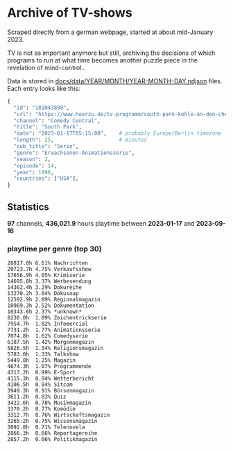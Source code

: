 # Archive of TV-shows

Scraped directly from a german webpage, started at about mid-January 2023.

TV is not as important anymore but still, archiving the decisions of which programs to run at what time
becomes another puzzle piece in the revelation of mind-control.. 

Data is stored in [docs/data/YEAR/MONTH/YEAR-MONTH-DAY.ndjson](docs/data/) files. 
Each entry looks like this:

```python
{
  "id": "181043890", 
  "url": "https://www.hoerzu.de/tv-programm/south-park-kohle-an-den-chefkoch/bid_181043890/", 
  "channel": "Comedy Central", 
  "title": "South Park", 
  "date": "2023-01-17T05:15:00",    # probably Europe/Berlin timezone 
  "length": 25,                     # minutes 
  "sub_title": "Serie", 
  "genre": "Erwachsenen-Animationsserie", 
  "season": 2, 
  "episode": 14, 
  "year": 1998, 
  "countries": ["USA"],
}
```

## Statistics

**97** channels, **436,021.9** hours playtime between **2023-01-17** and **2023-09-16**


### playtime per genre (top 30)

    28817.0h 6.61% Nachrichten
    20723.7h 4.75% Verkaufsshow
    17656.9h 4.05% Krimiserie
    14695.8h 3.37% Werbesendung
    14362.4h 3.29% Dokureihe
    13270.2h 3.04% Dokusoap
    12592.9h 2.89% Regionalmagazin
    10969.3h 2.52% Dokumentation
    10343.6h 2.37% *unknown*
    8230.0h  1.89% Zeichentrickserie
    7954.7h  1.82% Infomercial
    7731.2h  1.77% Animationsserie
    7074.8h  1.62% Comedyserie
    6187.5h  1.42% Morgenmagazin
    5826.5h  1.34% Religionsmagazin
    5783.0h  1.33% Talkshow
    5449.8h  1.25% Magazin
    4674.3h  1.07% Programmende
    4313.2h  0.99% E-Sport
    4115.3h  0.94% Wetterbericht
    4106.5h  0.94% Sitcom
    3949.3h  0.91% Börsenmagazin
    3611.2h  0.83% Quiz
    3422.6h  0.78% Musikmagazin
    3370.2h  0.77% Komödie
    3312.7h  0.76% Wirtschaftsmagazin
    3265.2h  0.75% Wissensmagazin
    3092.8h  0.71% Telenovela
    2866.3h  0.66% Reportagereihe
    2857.2h  0.66% Politikmagazin
